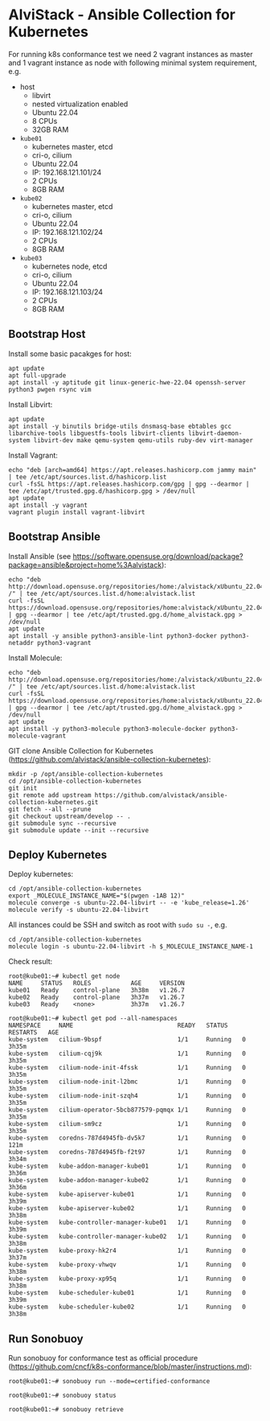 # AlviStack - Ansible Collection for Kubernetes

For running k8s conformance test we need 2 vagrant instances as master
and 1 vagrant instance as node with following minimal system
requirement, e.g.

-   host
    -   libvirt
    -   nested virtualization enabled
    -   Ubuntu 22.04
    -   8 CPUs
    -   32GB RAM
-   `kube01`
    -   kubernetes master, etcd
    -   cri-o, cilium
    -   Ubuntu 22.04
    -   IP: 192.168.121.101/24
    -   2 CPUs
    -   8GB RAM
-   `kube02`
    -   kubernetes master, etcd
    -   cri-o, cilium
    -   Ubuntu 22.04
    -   IP: 192.168.121.102/24
    -   2 CPUs
    -   8GB RAM
-   `kube03`
    -   kubernetes node, etcd
    -   cri-o, cilium
    -   Ubuntu 22.04
    -   IP: 192.168.121.103/24
    -   2 CPUs
    -   8GB RAM

## Bootstrap Host

Install some basic pacakges for host:

    apt update
    apt full-upgrade
    apt install -y aptitude git linux-generic-hwe-22.04 openssh-server python3 pwgen rsync vim

Install Libvirt:

    apt update
    apt install -y binutils bridge-utils dnsmasq-base ebtables gcc libarchive-tools libguestfs-tools libvirt-clients libvirt-daemon-system libvirt-dev make qemu-system qemu-utils ruby-dev virt-manager

Install Vagrant:

    echo "deb [arch=amd64] https://apt.releases.hashicorp.com jammy main" | tee /etc/apt/sources.list.d/hashicorp.list
    curl -fsSL https://apt.releases.hashicorp.com/gpg | gpg --dearmor | tee /etc/apt/trusted.gpg.d/hashicorp.gpg > /dev/null
    apt update
    apt install -y vagrant
    vagrant plugin install vagrant-libvirt

## Bootstrap Ansible

Install Ansible (see
<https://software.opensuse.org/download/package?package=ansible&project=home%3Aalvistack>):

    echo "deb http://download.opensuse.org/repositories/home:/alvistack/xUbuntu_22.04/ /" | tee /etc/apt/sources.list.d/home:alvistack.list
    curl -fsSL https://download.opensuse.org/repositories/home:alvistack/xUbuntu_22.04/Release.key | gpg --dearmor | tee /etc/apt/trusted.gpg.d/home_alvistack.gpg > /dev/null
    apt update
    apt install -y ansible python3-ansible-lint python3-docker python3-netaddr python3-vagrant

Install Molecule:

    echo "deb http://download.opensuse.org/repositories/home:/alvistack/xUbuntu_22.04/ /" | tee /etc/apt/sources.list.d/home:alvistack.list
    curl -fsSL https://download.opensuse.org/repositories/home:alvistack/xUbuntu_22.04/Release.key | gpg --dearmor | tee /etc/apt/trusted.gpg.d/home_alvistack.gpg > /dev/null
    apt update
    apt install -y python3-molecule python3-molecule-docker python3-molecule-vagrant

GIT clone Ansible Collection for Kubernetes
(<https://github.com/alvistack/ansible-collection-kubernetes>):

    mkdir -p /opt/ansible-collection-kubernetes
    cd /opt/ansible-collection-kubernetes
    git init
    git remote add upstream https://github.com/alvistack/ansible-collection-kubernetes.git
    git fetch --all --prune
    git checkout upstream/develop -- .
    git submodule sync --recursive
    git submodule update --init --recursive

## Deploy Kubernetes

Deploy kubernetes:

    cd /opt/ansible-collection-kubernetes
    export _MOLECULE_INSTANCE_NAME="$(pwgen -1AB 12)"
    molecule converge -s ubuntu-22.04-libvirt -- -e 'kube_release=1.26'
    molecule verify -s ubuntu-22.04-libvirt

All instances could be SSH and switch as root with `sudo su -`, e.g.

    cd /opt/ansible-collection-kubernetes
    molecule login -s ubuntu-22.04-libvirt -h $_MOLECULE_INSTANCE_NAME-1

Check result:

    root@kube01:~# kubectl get node
    NAME     STATUS   ROLES           AGE     VERSION
    kube01   Ready    control-plane   3h38m   v1.26.7
    kube02   Ready    control-plane   3h37m   v1.26.7
    kube03   Ready    <none>          3h37m   v1.26.7

    root@kube01:~# kubectl get pod --all-namespaces
    NAMESPACE     NAME                             READY   STATUS    RESTARTS   AGE
    kube-system   cilium-9bspf                     1/1     Running   0          3h35m
    kube-system   cilium-cqj9k                     1/1     Running   0          3h35m
    kube-system   cilium-node-init-4fssk           1/1     Running   0          3h35m
    kube-system   cilium-node-init-l2bmc           1/1     Running   0          3h35m
    kube-system   cilium-node-init-szqh4           1/1     Running   0          3h35m
    kube-system   cilium-operator-5bcb877579-pqmqx 1/1     Running   0          3h35m
    kube-system   cilium-sm9cz                     1/1     Running   0          3h35m
    kube-system   coredns-787d4945fb-dv5k7         1/1     Running   0          121m
    kube-system   coredns-787d4945fb-f2t97         1/1     Running   0          3h34m
    kube-system   kube-addon-manager-kube01        1/1     Running   0          3h36m
    kube-system   kube-addon-manager-kube02        1/1     Running   0          3h36m
    kube-system   kube-apiserver-kube01            1/1     Running   0          3h39m
    kube-system   kube-apiserver-kube02            1/1     Running   0          3h38m
    kube-system   kube-controller-manager-kube01   1/1     Running   0          3h39m
    kube-system   kube-controller-manager-kube02   1/1     Running   0          3h38m
    kube-system   kube-proxy-hk2r4                 1/1     Running   0          3h37m
    kube-system   kube-proxy-vhwqv                 1/1     Running   0          3h38m
    kube-system   kube-proxy-xp95q                 1/1     Running   0          3h38m
    kube-system   kube-scheduler-kube01            1/1     Running   0          3h39m
    kube-system   kube-scheduler-kube02            1/1     Running   0          3h38m

## Run Sonobuoy

Run sonobuoy for conformance test as official procedure
(<https://github.com/cncf/k8s-conformance/blob/master/instructions.md>):

    root@kube01:~# sonobuoy run --mode=certified-conformance

    root@kube01:~# sonobuoy status

    root@kube01:~# sonobuoy retrieve
